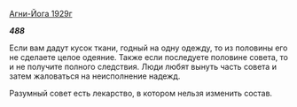 [Агни-Йога 1929г](https://127.0.0.1:4002/agni/1929)

___488___

Если вам дадут кусок ткани, годный на одну одежду, то из половины его не сделаете целое одеяние. Также если последуете половине совета, то и не получите полного следствия. Люди любят вынуть часть совета и затем жаловаться на неисполнение надежд.   

Разумный совет есть лекарство, в котором нельзя изменить состав.